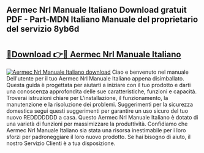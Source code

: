 ## Aermec Nrl Manuale Italiano Download gratuit PDF - Part-MDN Italiano Manuale del proprietario del servizio 8yb6d

# <h2><a href="http://dfbghup.blite.top/?on=Aermec+Nrl+Manuale+Italiano">🔗Download 👉🔴 Aermec Nrl Manuale Italiano</a></h2>

[![Aermec Nrl Manuale Italiano download](https://i.imgur.com/lujVjoI.png)](http://dfbghup.blite.top/?on=Aermec+Nrl+Manuale+Italiano)
Ciao e benvenuto nel manuale Dell'utente per il tuo Aermec Nrl Manuale Italiano appena disimballato. Questa guida è progettata per aiutarti a iniziare con il tuo prodotto e darti una conoscenza approfondita delle sue caratteristiche, funzioni e capacità. Troverai istruzioni chiare per L'installazione, il funzionamento, la manutenzione e la risoluzione dei problemi. Suggerimenti per la sicurezza domestica segui questi suggerimenti per garantire un uso sicuro del tuo nuovo REDDDDDDD a casa. Questo Aermec Nrl Manuale Italiano è dotato di una varietà di funzioni per massimizzare la produttività. Confidiamo che Aermec Nrl Manuale Italiano sia stata una risorsa inestimabile per i loro sforzi per padroneggiare il loro nuovo prodotto. Se hai bisogno di aiuto, il nostro Servizio Clienti è a tua disposizione.
